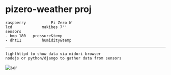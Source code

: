 # pizero-weather proj
```
raspberry			Pi Zero W
lcd				makibes 7''
sensors			
- bmp 180 	pressure&temp
- dht11 		humidity&temp
```
-------
```
lighthttpd to show data via midori browser
nodejs or python/django to gather data from sensors
```


![scr](imeuro.github.com/pizero-weather/scr/pizero-weather-scr09apr2017.png)
